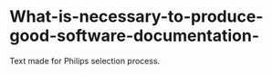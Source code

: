 # What-is-necessary-to-produce-good-software-documentation-
Text made for Philips selection process.
